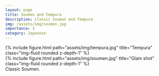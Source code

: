 ```yaml
---
layout: page
title: Soumen and Tempura
description: Classic Soumen and Tempura
img: /assets/img/soumen.jpg
importance: 3
category: Japanese
---
```

<div class="row">
    <div class="col-sm mt-3 mt-md-0">
        {% include figure.html path="assets/img/tempura.jpg" title="Tempura" class="img-fluid rounded z-depth-1" %}
    </div>
</div>
<div class="row">
    <div class="col-sm mt-3 mt-md-0">
        {% include figure.html path="assets/img/soumen.jpg" title="Glam shot" class="img-fluid rounded z-depth-1" %}
    </div>
</div>
<div class="caption">
    Classic Soumen.
</div>

